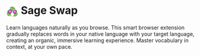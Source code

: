 # <img src="public/icon/128.png" alt="Sage Swap Logo" width="32" height="32" style="vertical-align: middle;"> Sage Swap 

Learn languages naturally as you browse. This smart browser extension gradually replaces words in your native language with your target language, creating an organic, immersive learning experience. Master vocabulary in context, at your own pace. 
